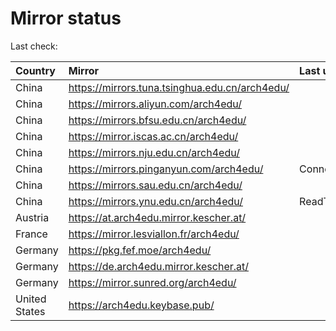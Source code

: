 <script src="./time.js"></script>
# Mirror status
Last check: <script type="text/javascript">localize(1674119971.5590475);</script>

|Country|Mirror|Last update|
|:------|:-----|:----------|
|China|https://mirrors.tuna.tsinghua.edu.cn/arch4edu/|<script type="text/javascript">localize(1674066973);</script>|
|China|https://mirrors.aliyun.com/arch4edu/|<script type="text/javascript">localize(1674023697);</script>|
|China|https://mirrors.bfsu.edu.cn/arch4edu/|<script type="text/javascript">localize(1674066973);</script>|
|China|https://mirror.iscas.ac.cn/arch4edu/|<script type="text/javascript">localize(1674066973);</script>|
|China|https://mirrors.nju.edu.cn/arch4edu/|<script type="text/javascript">localize(1674023697);</script>|
|China|https://mirrors.pinganyun.com/arch4edu/|ConnectionError|
|China|https://mirrors.sau.edu.cn/arch4edu/|<script type="text/javascript">localize(1673850842);</script>|
|China|https://mirrors.ynu.edu.cn/arch4edu/|ReadTimeout|
|Austria|https://at.arch4edu.mirror.kescher.at/|<script type="text/javascript">localize(1674066973);</script>|
|France|https://mirror.lesviallon.fr/arch4edu/|<script type="text/javascript">localize(1674066973);</script>|
|Germany|https://pkg.fef.moe/arch4edu/|<script type="text/javascript">localize(1674066973);</script>|
|Germany|https://de.arch4edu.mirror.kescher.at/|<script type="text/javascript">localize(1674066973);</script>|
|Germany|https://mirror.sunred.org/arch4edu/|<script type="text/javascript">localize(1674066973);</script>|
|United States|https://arch4edu.keybase.pub/|<script type="text/javascript">localize(1674066973);</script>|

<script src="./tablefilter/tablefilter.js"></script>
<script src="./table.js"></script>